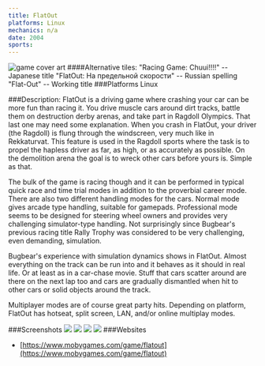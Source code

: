 ```yaml
---
title: FlatOut
platforms: Linux
mechanics: n/a
date: 2004  
sports: 
---
```

![game cover art](https://www.mobygames.com/images/covers/s/56960-flatout-playstation-2-front-cover.jpg "Logo")
####Alternative tiles:
"Racing Game: Chuui!!!!" -- Japanese title
"FlatOut: На предельной скорости" -- Russian spelling
"Flat-Out" -- Working title
###Platforms
Linux

###Description: 
FlatOut is a driving game where crashing your car can be more fun than racing it. You drive muscle cars around dirt tracks, battle them on destruction derby arenas, and take part in Ragdoll Olympics. That last one may need some explanation. When you crash in FlatOut, your driver (the Ragdoll) is flung through the windscreen, very much like in Rekkaturvat. This feature is used in the Ragdoll sports where the task is to propel the hapless driver as far, as high, or as accurately as possible. On the demolition arena the goal is to wreck other cars before yours is. Simple as that.

The bulk of the game is racing though and it can be performed in typical quick race and time trial modes in addition to the proverbial career mode. There are also two different handling modes for the cars. Normal mode gives arcade type handling, suitable for gamepads. Professional mode seems to be designed for steering wheel owners and provides very challenging simulator-type handling. Not surprisingly since Bugbear's previous racing title Rally Trophy was considered to be very challenging, even demanding, simulation.

Bugbear's experience with simulation dynamics shows in FlatOut. Almost everything on the track can be run into and it behaves as it should in real life. Or at least as in a car-chase movie. Stuff that cars scatter around are there on the next lap too and cars are gradually dismantled when hit to other cars or solid objects around the track.

Multiplayer modes are of course great party hits. Depending on platform, FlatOut has hotseat, split screen, LAN, and/or online multiplay modes.


###Screenshots
<a target="_blank" href="https://www.mobygames.com/images/shots/s/98795-flatout-windows-screenshot-water-effects.jpg"><img src="https://www.mobygames.com/images/shots/s/98795-flatout-windows-screenshot-water-effects.jpg"/></a>
<a target="_blank" href="https://www.mobygames.com/images/shots/s/518924-flatout-windows-screenshot-you-can-use-shortcuts-sometimes.jpg"><img src="https://www.mobygames.com/images/shots/s/518924-flatout-windows-screenshot-you-can-use-shortcuts-sometimes.jpg"/></a>
<a target="_blank" href="https://www.mobygames.com/images/shots/s/98790-flatout-windows-screenshot-collision-with-tires-makes-them.jpg"><img src="https://www.mobygames.com/images/shots/s/98790-flatout-windows-screenshot-collision-with-tires-makes-them.jpg"/></a>
<a target="_blank" href="https://www.mobygames.com/images/shots/s/334277-flatout-windows-screenshot-out-of-track-really-no-kidding.jpg"><img src="https://www.mobygames.com/images/shots/s/334277-flatout-windows-screenshot-out-of-track-really-no-kidding.jpg"/></a>
###Websites
* [https://www.mobygames.com/game/flatout](https://www.mobygames.com/game/flatout)